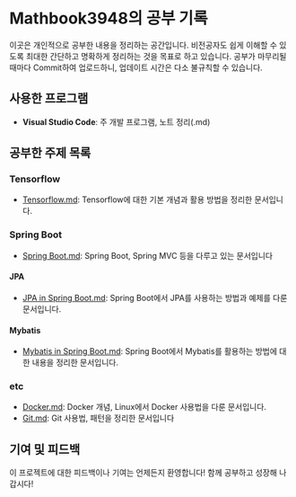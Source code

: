 # Mathbook3948의 공부 기록

이곳은 개인적으로 공부한 내용을 정리하는 공간입니다. 비전공자도 쉽게 이해할 수 있도록 최대한 간단하고 명확하게 정리하는 것을 목표로 하고 있습니다. 공부가 마무리될 때마다 Commit하여 업로드하니, 업데이트 시간은 다소 불규칙할 수 있습니다.

## 사용한 프로그램
- **Visual Studio Code**: 주 개발 프로그램, 노트 정리(.md)

## 공부한 주제 목록
### Tensorflow
- [Tensorflow.md](python/ML/Tensorflow/Tensorflow.md): Tensorflow에 대한 기본 개념과 활용 방법을 정리한 문서입니다.
### Spring Boot
- [Spring Boot.md](https://github.com/mathbook3948/Study_History/blob/69fe635fd0208e2e62ad1346f3027827d6967b04/Spring%20Boot/Spring%20Boot.md): Spring Boot, Spring MVC 등을 다루고 있는 문서입니다
#### JPA
- [JPA in Spring Boot.md](https://github.com/mathbook3948/Study_History/blob/69fe635fd0208e2e62ad1346f3027827d6967b04/Spring%20Boot/JPA/JPA%20in%20Spring%20Boot.md): Spring Boot에서 JPA를 사용하는 방법과 예제를 다룬 문서입니다.
#### Mybatis
- [Mybatis in Spring Boot.md](https://github.com/mathbook3948/Study_History/blob/69fe635fd0208e2e62ad1346f3027827d6967b04/Spring%20Boot/Mybatis/Mybatis%20in%20Spring%20Boot.md): Spring Boot에서 Mybatis를 활용하는 방법에 대한 내용을 정리한 문서입니다.
### etc
- [Docker.md](etc/Docker.md): Docker 개념, Linux에서 Docker 사용법을 다룬 문서입니다.
- [Git.md](etc/Git.md): Git 사용법, 패턴을 정리한 문서입니다

## 기여 및 피드백
이 프로젝트에 대한 피드백이나 기여는 언제든지 환영합니다! 함께 공부하고 성장해 나갑시다!
